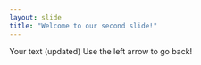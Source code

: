 ```yaml
---
layout: slide
title: "Welcome to our second slide!"
---
```

Your text (updated)
Use the left arrow to go back!
